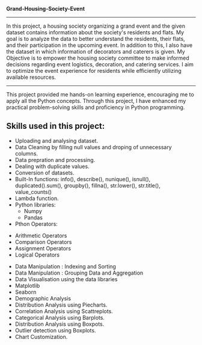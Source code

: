 **Grand-Housing-Society-Event**   

------------------------------------------------------------------------------------------------------------------------------------------------

In this project, a housing society organizing a grand event and the given dataset contains information about the society's residents and flats.
My goal is to analyze the data to better understand the residents, their flats, and their participation in the upcoming event.
In addition to this, I also have the dataset in which information of decorators and caterers is given. 
My Objective is to empower the housing society committee to make informed decisions regarding event logistics, decoration, and catering services. 
I aim to optimize the event experience for residents while efficiently utilizing available resources.

------------------------------------------------------------------------------------------------------------------------------------------------
This  project provided me hands-on learning experience, encouraging me to apply all the Python concepts. 
Through this project, I have enhanced my practical problem-solving skills and proficiency in Python programming.

**Skills used in this project:**
------------------------------------------------------------------------------------------------------------------------------------------------
- Uploading and analysing dataset.
- Data Cleaning by filling null values and droping of unnecessary columns.
- Data prepration and processing.
- Dealing with duplicate values.
- Conversion of datasets.
- Built-In functions: info(), describe(), nunique(), isnull(), duplicated().sum(), groupby(), fillna(), str.lower(), str.title(), value_counts()
- Lambda function.
- Python libraries:
  * Numpy
  * Pandas
-  Pthon Operators:
  * Arithmetic Operators
  * Comparison Operators
  * Assignment Operators
  * Logical Operators
- Data Manipulation : Indexing and Sorting
- Data Manipulation : Grouping Data and Aggregation
- Data Visualisation using the data libraries
- Matplotlib
- Seaborn
- Demographic Analysis
- Distribution Analysis using Piecharts.
- Correlation Analysis using Scattreplots.
- Categorical Analysis using Barplots.
- Distribution Analysis using Boxpots.
- Outlier detection using Boxplots.
- Chart Customization.

